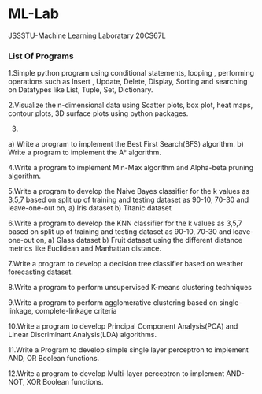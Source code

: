 # ML-Lab
JSSSTU-Machine Learning Laboratary 20CS67L


<h3><b>List Of Programs</b></h3>

1.Simple python program using conditional statements, looping , performing operations such as Insert , Update, Delete, Display, Sorting and searching on Datatypes like List, Tuple, Set, Dictionary.

2.Visualize the n-dimensional data using Scatter plots, box plot, heat maps, contour plots, 3D surface plots using python packages.

3.
  a) Write a program to implement the Best First Search(BFS) algorithm.
  b) Write a program to implement the A* algorithm.
  
4.Write a program to implement Min-Max algorithm and Alpha-beta pruning algorithm.

5.Write a program to develop the Naive Bayes classifier for the k values as 3,5,7 based on split up of training and testing dataset as 90-10, 70-30 and leave-one-out on,
  a) Iris dataset
  b) Titanic dataset

6.Write a program to develop the KNN classifier for the k values as 3,5,7 based on split up of training and testing dataset as 90-10, 70-30 and leave-one-out on,
  a) Glass dataset
  b) Fruit dataset
using the different distance metrics like Euclidean and Manhattan distance.

7.Write a program to develop a decision tree classifier based on weather forecasting dataset.

8.Write a program to perform unsupervised K-means clustering techniques

9.Write a program to perform agglomerative clustering based on single-linkage, complete-linkage criteria

10.Write a program to develop Principal Component Analysis(PCA) and Linear Discriminant Analysis(LDA) algorithms.

11.Write a Program to develop simple single layer perceptron to implement AND, OR Boolean functions.

12.Write a program to develop Multi-layer perceptron to implement AND-NOT, XOR Boolean functions.
